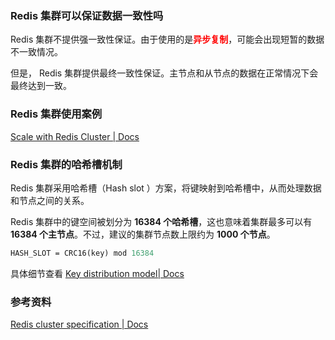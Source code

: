 ### Redis 集群可以保证数据一致性吗

Redis 集群不提供强一致性保证。由于使用的是<font color="red">**异步复制**</font>，可能会出现短暂的数据不一致情况。

但是， Redis 集群提供最终一致性保证。主节点和从节点的数据在正常情况下会最终达到一致。





### Redis 集群使用案例

[Scale with Redis Cluster | Docs](https://redis.io/docs/latest/operate/oss_and_stack/management/scaling/#add-a-new-node)





### Redis 集群的哈希槽机制

Redis 集群采用哈希槽（Hash slot ）方案，将键映射到哈希槽中，从而处理数据和节点之间的关系。

Redis 集群中的键空间被划分为 **16384 个哈希槽**，这也意味着集群最多可以有 **16384 个主节点**。不过，建议的集群节点数上限约为 **1000 个节点**。

```ASN.1
HASH_SLOT = CRC16(key) mod 16384
```

具体细节查看 [Key distribution model| Docs](https://redis.io/docs/latest/operate/oss_and_stack/reference/cluster-spec/#key-distribution-model)



### 参考资料

[Redis cluster specification | Docs](https://redis.io/docs/latest/operate/oss_and_stack/reference/cluster-spec/)